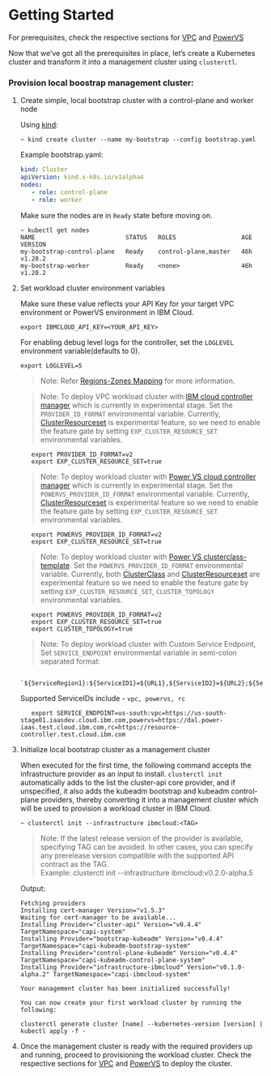 # Getting Started

For prerequisites, check the respective sections for [VPC](topics/vpc/prerequisites.md) and [PowerVS](topics/powervs/prerequisites.md)

Now that we’ve got all the prerequisites in place, let’s create a Kubernetes cluster and transform 
it into a management cluster using `clusterctl`.

### Provision local boostrap management cluster:

1. Create simple, local bootstrap cluster with a control-plane and worker node

    Using [kind](https://kind.sigs.k8s.io/docs/user/quick-start/):

    ```console
    ~ kind create cluster --name my-bootstrap --config bootstrap.yaml
    ```

    Example bootstrap.yaml:
    ```yaml
    kind: Cluster
    apiVersion: kind.x-k8s.io/v1alpha4
    nodes:
       - role: control-plane
       - role: worker
    ```

    Make sure the nodes are in `Ready` state before moving on.

    ```console
    ~ kubectl get nodes
    NAME                         STATUS   ROLES                  AGE   VERSION
    my-bootstrap-control-plane   Ready    control-plane,master   46h   v1.20.2
    my-bootstrap-worker          Ready    <none>                 46h   v1.20.2
    ```

2. Set workload cluster environment variables

    Make sure these value reflects your API Key for your target VPC environment 
    or PowerVS environment in IBM Cloud.

    ```console
    export IBMCLOUD_API_KEY=<YOUR_API_KEY>
    ```
    For enabling debug level logs for the controller, set the `LOGLEVEL` environment variable(defaults to 0).
    ```console
    export LOGLEVEL=5
    ```

    > Note: Refer [Regions-Zones Mapping](/reference/regions-zones-mapping.html) for more information.

    > Note: To deploy VPC workload cluster with [IBM cloud controller manager](/topics/vpc/load-balancer.html) which is currently in experimental stage. Set the `PROVIDER_ID_FORMAT` environmental variable.
    Currently, [ClusterResourceset](https://cluster-api.sigs.k8s.io/tasks/experimental-features/cluster-resource-set.html) is experimental feature, so we need to enable the feature gate by setting `EXP_CLUSTER_RESOURCE_SET` environmental variables.
    ```console
       export PROVIDER_ID_FORMAT=v2
       export EXP_CLUSTER_RESOURCE_SET=true
     ```

    > Note: To deploy workload cluster with [Power VS cloud controller manager](/topics/powervs/external-cloud-provider.html) which is currently in experimental stage. Set the `POWERVS_PROVIDER_ID_FORMAT` environmental variable.
    Currently, [ClusterResourceset](https://cluster-api.sigs.k8s.io/tasks/experimental-features/cluster-resource-set.html) is experimental feature so we need to enable the feature gate by setting `EXP_CLUSTER_RESOURCE_SET` environmental variables.
    ```console
       export POWERVS_PROVIDER_ID_FORMAT=v2
       export EXP_CLUSTER_RESOURCE_SET=true
     ```
    > Note: To deploy workload cluster with [Power VS clusterclass-template](/topics/powervs/clusterclass-cluster.html). Set the `POWERVS_PROVIDER_ID_FORMAT` environmental variable.
      Currently, both [ClusterClass](https://cluster-api.sigs.k8s.io/tasks/experimental-features/cluster-class/index.html) and [ClusterResourceset](https://cluster-api.sigs.k8s.io/tasks/experimental-features/cluster-resource-set.html) are experimental feature so we need to enable the feature gate by setting `EXP_CLUSTER_RESOURCE_SET`, `CLUSTER_TOPOLOGY` environmental variables.
     ```console
        export POWERVS_PROVIDER_ID_FORMAT=v2
        export EXP_CLUSTER_RESOURCE_SET=true
        export CLUSTER_TOPOLOGY=true
     ```

    > Note: To deploy workload cluster with Custom Service Endpoint, Set `SERVICE_ENDPOINT` environmental variable in semi-colon separated format:
     ```console
        `${ServiceRegion1}:${ServiceID1}=${URL1},${ServiceID2}=${URL2};${ServiceRegion2}:${ServiceID1}=${URL1...}`.
     ```
    Supported ServiceIDs include - `vpc, powervs, rc`
     ```console
        export SERVICE_ENDPOINT=us-south:vpc=https://us-south-stage01.iaasdev.cloud.ibm.com,powervs=https://dal.power-iaas.test.cloud.ibm.com,rc=https://resource-controller.test.cloud.ibm.com
     ```

2. Initialize local bootstrap cluster as a management cluster
    
    When executed for the first time, the following command accepts the infrastructure provider as an input to install. `clusterctl init` automatically adds to the list the cluster-api core provider, and if unspecified, it also adds the kubeadm bootstrap and kubeadm control-plane providers, thereby converting it into a management cluster which will be used to provision a workload cluster in IBM Cloud.

    ```console
    ~ clusterctl init --infrastructure ibmcloud:<TAG>
    ```
    > Note: If the latest release version of the provider is available, specifying TAG can be avoided.
    In other cases, you can specify any prerelease version compatible with the supported API contract as the TAG.  
    Example: clusterctl init --infrastructure ibmcloud:v0.2.0-alpha.5

    Output:
    ```console
    Fetching providers
    Installing cert-manager Version="v1.5.3"
    Waiting for cert-manager to be available...
    Installing Provider="cluster-api" Version="v0.4.4" TargetNamespace="capi-system"
    Installing Provider="bootstrap-kubeadm" Version="v0.4.4" TargetNamespace="capi-kubeadm-bootstrap-system"
    Installing Provider="control-plane-kubeadm" Version="v0.4.4" TargetNamespace="capi-kubeadm-control-plane-system"
    Installing Provider="infrastructure-ibmcloud" Version="v0.1.0-alpha.2" TargetNamespace="capi-ibmcloud-system"

    Your management cluster has been initialized successfully!

    You can now create your first workload cluster by running the following:

    clusterctl generate cluster [name] --kubernetes-version [version] | kubectl apply -f -
    ```

5. Once the management cluster is ready with the required providers up and running, proceed to provisioning the workload cluster. Check the respective sections for [VPC](/topics/vpc/creating-a-cluster.html) and [PowerVS](/topics/powervs/creating-a-cluster.html) to deploy the cluster. 